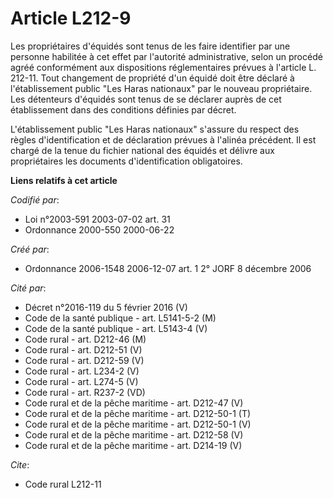 # Article L212-9

Les propriétaires d'équidés sont tenus de les faire identifier par une personne habilitée à cet effet par l'autorité
administrative, selon un procédé agréé conformément aux dispositions réglementaires prévues à l'article L. 212-11. Tout
changement de propriété d'un équidé doit être déclaré à l'établissement public "Les Haras nationaux" par le nouveau
propriétaire. Les détenteurs d'équidés sont tenus de se déclarer auprès de cet établissement dans des conditions définies par
décret.

L'établissement public "Les Haras nationaux" s'assure du respect des règles d'identification et de déclaration prévues à
l'alinéa précédent. Il est chargé de la tenue du fichier national des équidés et délivre aux propriétaires les documents
d'identification obligatoires.

**Liens relatifs à cet article**

_Codifié par_:

  - Loi n°2003-591 2003-07-02 art. 31
  - Ordonnance 2000-550 2000-06-22

_Créé par_:

  - Ordonnance 2006-1548 2006-12-07 art. 1 2° JORF 8 décembre 2006

_Cité par_:

  - Décret n°2016-119 du 5 février 2016 (V)
  - Code de la santé publique - art. L5141-5-2 (M)
  - Code de la santé publique - art. L5143-4 (V)
  - Code rural - art. D212-46 (M)
  - Code rural - art. D212-51 (V)
  - Code rural - art. D212-59 (V)
  - Code rural - art. L234-2 (V)
  - Code rural - art. L274-5 (V)
  - Code rural - art. R237-2 (VD)
  - Code rural et de la pêche maritime - art. D212-47 (V)
  - Code rural et de la pêche maritime - art. D212-50-1 (T)
  - Code rural et de la pêche maritime - art. D212-50-1 (V)
  - Code rural et de la pêche maritime - art. D212-58 (V)
  - Code rural et de la pêche maritime - art. D214-19 (V)

_Cite_:

  - Code rural L212-11
